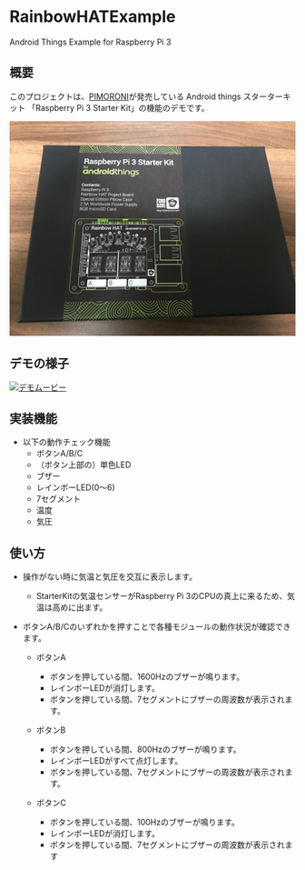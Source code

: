 # RainbowHATExample
Android Things Example for Raspberry Pi 3

## 概要
このプロジェクトは、[PIMORONI](http://pimoroni.com)が発売している Android things スターターキット
「Raspberry Pi 3 Starter Kit」の機能のデモです。

![Box](./images/IMG_0984.JPG)

## デモの様子
[![デモムービー](http://img.youtube.com/vi/hDvWYshAzTo/0.jpg)](http://www.youtube.com/watch?v=hDvWYshAzTo)

## 実装機能

- 以下の動作チェック機能
  - ボタンA/B/C
  - （ボタン上部の）単色LED
  - ブザー
  - レインボーLED(0～6)
  - 7セグメント
  - 温度
  - 気圧

## 使い方

- 操作がない時に気温と気圧を交互に表示します。
  - StarterKitの気温センサーがRaspberry Pi 3のCPUの真上に来るため、気温は高めに出ます。
  
- ボタンA/B/Cのいずれかを押すことで各種モジュールの動作状況が確認できます。
  
  - ボタンA
    - ボタンを押している間、1600Hzのブザーが鳴ります。
    - レインボーLEDが消灯します。
    - ボタンを押している間、7セグメントにブザーの周波数が表示されます。
  
  - ボタンB
    - ボタンを押している間、800Hzのブザーが鳴ります。
    - レインボーLEDがすべて点灯します。
    - ボタンを押している間、7セグメントにブザーの周波数が表示されます。
  
  - ボタンC
    - ボタンを押している間、100Hzのブザーが鳴ります。
    - レインボーLEDが消灯します。
    - ボタンを押している間、7セグメントにブザーの周波数が表示されます
